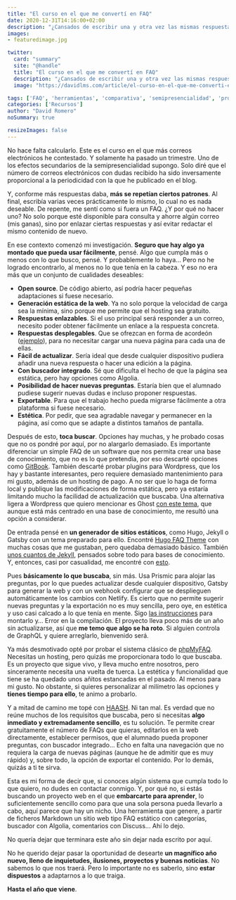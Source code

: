 ```yaml
---
title: "El curso en el que me convertí en FAQ"
date: 2020-12-31T14:16:00+02:00
description: "¿Cansados de escribir una y otra vez las mismas respuestas?"
images:
- featuredimage.jpg

twitter:
  card: "summary"
  site: "@handle"
  title: "El curso en el que me convertí en FAQ"
  description: "¿Cansados de escribir una y otra vez las mismas respuestas?"
  image: "https://davidlms.com/article/el-curso-en-el-que-me-converti-en-FAQ/featuredimage.jpg"

tags: ['FAQ', 'herramientas', 'comparativa', 'semipresencialidad', 'productividad', 'busqueda']
categories: ['Recursos']
author: "David Romero"
noSummary: true

resizeImages: false
---
```

No hace falta calcularlo. Este es el curso en el que más correos electrónicos he contestado. Y solamente ha pasado un trimestre. Uno de los efectos secundarios de la semipresencialidad supongo. Solo diré que el número de correos electrónicos con dudas recibido ha sido inversamente proporcional a la periodicidad con la que he publicado en el blog.

Y, conforme más respuestas daba, **más se repetían ciertos patrones**. Al final, escribía varias veces prácticamente lo mismo, lo cual no es nada deseable. De repente, me sentí como si fuera un FAQ. ¿Y por qué no hacer uno? No solo porque esté disponible para consulta y ahorre algún correo (mis ganas), sino por enlazar ciertas respuestas y así evitar redactar el mismo contenido de nuevo.

En ese contexto comenzó mi investigación. **Seguro que hay algo ya montado que pueda usar fácilmente**, pensé. Algo que cumpla más o menos con lo que busco, pensé. Y probablemente lo haya… Pero no he logrado encontrarlo, al menos no lo que tenía en la cabeza. Y eso no era más que un conjunto de cualidades deseables:

* **Open source**. De código abierto, así podría hacer pequeñas adaptaciones si fuese necesario.
* **Generación estática de la web**. Ya no solo porque la velocidad de carga sea la mínima, sino porque me permite que el hosting sea gratuito.
* **Respuestas enlazables**. Si el uso principal será responder a un correo, necesito poder obtener fácilmente un enlace a la respuesta concreta.
* **Respuestas desplegables**. Que se ofrezcan en forma de acordeón ([ejemplo](https://jqueryui.com/accordion/)), para no necesitar cargar una nueva página para cada una de ellas.
* **Fácil de actualizar**. Sería ideal que desde cualquier dispositivo pudiera añadir una nueva respuesta o hacer una edición a la página.
* **Con buscador integrado**. Sé que dificulta el hecho de que la página sea estática, pero hay opciones como Algolia.
* **Posibilidad de hacer nuevas preguntas**. Estaría bien que el alumnado pudiese sugerir nuevas dudas e incluso proponer respuestas.
* **Exportable**. Para que el trabajo hecho pueda migrarse fácilmente a otra plataforma si fuese necesario.
* **Estética**. Por pedir, que sea agradable navegar y permanecer en la página, así como que se adapte a distintos tamaños de pantalla.

Después de esto, **toca buscar**. Opciones hay muchas, y he probado cosas que no os pondré por aquí, por no alargarlo demasiado. Es importante diferenciar un simple FAQ de un software que nos permita crear una base de conocimiento, que no es lo que pretendía, por eso descarté opciones como [GitBook](https://www.gitbook.com/). También descarté probar plugins para Wordpress, que los hay y bastante interesantes, pero requiere demasiado mantenimiento para mi gusto, además de un hosting de pago. A no ser que lo haga de forma local y publique las modificaciones de forma estática, pero ya estaría limitando mucho la facilidad de actualización que buscaba. Una alternativa ligera a Wordpress que quiero mencionar es Ghost [con este tema](https://themeforest.net/item/digidocs-documentation-and-knowledge-base-ghost-theme/25719922), que aunque está más centrado en una base de conocimiento, me resultó una opción a considerar.

De entrada pensé en **un generador de sitios estáticos**, como Hugo, Jekyll o Gatsby con un tema preparado para ello. Encontré [Hugo FAQ Theme](https://themes.gohugo.io/hugo-faq-theme/) con muchas cosas que me gustaban, pero quedaba demasiado básico. También [unos cuantos de Jekyll](https://jekyllthemes.io/jekyll-documentation-themes), pensados sobre todo para bases de conocimiento. Y, entonces, casi por casualidad, me encontré con [esto](https://gatsby-theme-faqs.netlify.app/faq).

Pues **básicamente lo que buscaba**, sin más. Usa Prismic para alojar las preguntas, por lo que puedes actualizar desde cualquier dispositivo, Gatsby para generar la web y con un webhook configurar que se desplieguen automáticamente los cambios con Netlify. Es cierto que no permite sugerir nuevas preguntas y la exportación no es muy sencilla, pero oye, en estética y uso casi calcado a lo que tenía en mente. Sigo [las instrucciones](https://github.com/littleplusbig/gatsby-theme-faqs-prismic) para montarlo y… Error en la compilación. El proyecto lleva poco más de un año sin actualizarse, así que **me temo que algo se ha roto**. Si alguien controla de GraphQL y quiere arreglarlo, bienvenido será.

Ya más desmotivado opté por probar el sistema clásico de [phpMyFAQ](https://www.phpmyfaq.de/). Necesitas un hosting, pero quizás me proporcionara todo lo que buscaba. Es un proyecto que sigue vivo, y lleva mucho entre nosotros, pero sinceramente necesita una vuelta de tuerca. La estética y funcionalidad que tiene se ha quedado unos añitos estancadas en el pasado. Al menos para mi gusto. No obstante, si quieres personalizar al milímetro las opciones y **tienes tiempo para ello**, te animo a probarlo.

Y a mitad de camino me topé con [HAASH](https://haash.io/). Ni tan mal. Es verdad que no reúne muchos de los requisitos que buscaba, pero si necesitas **algo inmediato y extremadamente sencillo**, es tu solución. Te permite crear gratuitamente el número de FAQs que quieras, editarlos en la web directamente, establecer permisos, que el alumnado pueda proponer preguntas, con buscador integrado… Echo en falta una navegación que no requiera la carga de nuevas páginas (aunque he de admitir que es muy rápido) y, sobre todo, la opción de exportar el contenido. Por lo demás, quizás a ti te sirva.

Esta es mi forma de decir que, si conoces algún sistema que cumpla todo lo que quiero, no dudes en contactar conmigo. Y, por qué no, si estás buscando un proyecto web en el que **embarcarte para aprender**, lo suficientemente sencillo como para que una sola persona pueda llevarlo a cabo, aquí parece que hay un nicho. Una herramienta que genere, a partir de ficheros Markdown un sitio web tipo FAQ estático con categorías, buscador con Algolia, comentarios con Discuss... Ahí lo dejo.

No quería dejar que terminara este año sin dejar nada escrito por aquí. 

No he querido dejar pasar la oportunidad de desearte **un magnífico año nuevo, lleno de inquietudes, ilusiones, proyectos y buenas noticias**. No sabemos lo que nos traerá. Pero lo importante no es saberlo, sino **estar dispuestos** a adaptarnos a lo que traiga.

**Hasta el año que viene**.
